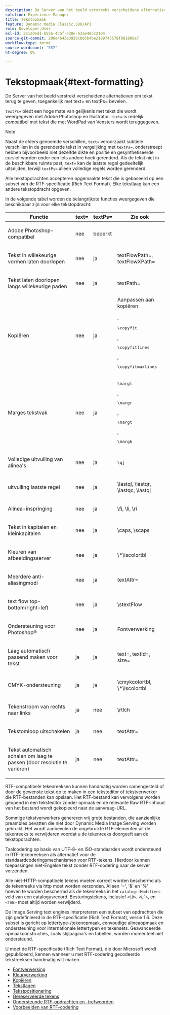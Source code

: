 ```yaml
---
description: De Server van het beeld verstrekt verscheidene alternatieven om tekst terug te geven, toegankelijk met text= en textPs= bevelen.
solution: Experience Manager
title: Tekstopmaak
feature: Dynamic Media Classic,SDK/API
role: Developer,User
exl-id: 2c120ed1-b556-4caf-a30e-63ae48cc2104
source-git-commit: 206e4643e3926cb85b4be2189743578f88180be7
workflow-type: tm+mt
source-wordcount: '557'
ht-degree: 0%

---
```


# Tekstopmaak{#text-formatting}

De Server van het beeld verstrekt verscheidene alternatieven om tekst terug te geven, toegankelijk met text= en textPs= bevelen.

`textPs=` biedt een hoge mate van gelijkenis met tekst die wordt weergegeven met Adobe Photoshop en Illustrator. `text=` is redelijk compatibel met tekst die met WordPad van Vensters wordt teruggegeven.

>[!NOTE]
>
>Naast de elders genoemde verschillen, `text=` veroorzaakt subtiele verschillen in de gerenderde tekst in vergelijking met `textPs=`. onderstreept hebben bijvoorbeeld niet dezelfde dikte en positie en gesynthetiseerde cursief worden onder een iets andere hoek gerenderd. Als de tekst niet in de beschikbare ruimte past, `text=` kan de laatste regel gedeeltelijk uitsnijden, terwijl `textPs=` alleen volledige regels worden gerenderd.

Alle tekstopdrachten accepteren opgemaakte tekst die is gebaseerd op een subset van de RTF-specificatie (Rich Text Format). Elke tekstlaag kan een andere tekstopdracht opgeven.

In de volgende tabel worden de belangrijkste functies weergegeven die beschikbaar zijn voor elke tekstopdracht:

<table id="table_9C41CBDA94C24805B538E5049B0137C6"> 
 <thead> 
  <tr> 
   <th class="entry"> <b> Functie</b> </th> 
   <th class="entry"> <b> text=</b> </th> 
   <th class="entry"> <b> textPs=</b> </th> 
   <th class="entry"> <b> Zie ook</b> </th> 
  </tr> 
 </thead>
 <tbody> 
  <tr> 
   <td> <p> Adobe Photoshop-compatibel </p> </td> 
   <td> <p> nee </p> </td> 
   <td> <p> beperkt </p> </td> 
   <td> <p> </p> </td> 
  </tr> 
  <tr> 
   <td> <p>Tekst in willekeurige vormen laten doorlopen </p> </td> 
   <td> <p>nee </p> </td> 
   <td> <p>ja </p> </td> 
   <td> <p>textFlowPath=, textFlowXPath= </p> </td> 
  </tr> 
  <tr> 
   <td> <p>Tekst laten doorlopen langs willekeurige paden </p> </td> 
   <td> <p>nee </p> </td> 
   <td> <p>ja </p> </td> 
   <td> <p>textPath= </p> </td> 
  </tr> 
  <tr> 
   <td> <p>Kopiëren </p> </td> 
   <td> <p>nee </p> </td> 
   <td> <p>ja </p> </td> 
   <td> Aanpassen aan kopiëren <p>, <pre>\copyfit</pre>, <pre>\copyfitlines</pre>, <pre>\copyfitmaxlines</pre> </p> </td> 
  </tr> 
  <tr> 
   <td> <p>Marges tekstvak </p> </td> 
   <td> <p>nee </p> </td> 
   <td> <p>ja </p> </td> 
   <td> <p><pre>\margl</pre>, <pre>\margr</pre>, <pre>\margt</pre>, <pre>\margb</pre> </p> </td> 
  </tr> 
  <tr> 
   <td> <p>Volledige uitvulling van alinea's </p> </td> 
   <td> <p>nee </p> </td> 
   <td> <p>ja </p> </td> 
   <td> <p><pre>\qj</pre> </p> </td> 
  </tr> 
  <tr> 
   <td> <p>uitvulling laatste regel </p> </td> 
   <td> <p>nee </p> </td> 
   <td> <p>ja </p> </td> 
   <td> <p>\lastql, \lastqr, \lastqc, \lastqj </p> </td> 
  </tr> 
  <tr> 
   <td> <p>Alinea-inspringing </p> </td> 
   <td> <p>nee </p> </td> 
   <td> <p>ja </p> </td> 
   <td> <p>\fi, \li, \ri </p> </td> 
  </tr> 
  <tr> 
   <td> <p>Tekst in kapitalen en kleinkapitalen </p> </td> 
   <td> <p>nee </p> </td> 
   <td> <p>ja </p> </td> 
   <td> <p>\caps, \scaps </p> </td> 
  </tr> 
  <tr> 
   <td> <p>Kleuren van afbeeldingsserver </p> </td> 
   <td> <p>nee </p> </td> 
   <td> <p>ja </p> </td> 
   <td> <p>\*\iscolortbl </p> </td> 
  </tr> 
  <tr> 
   <td> <p>Meerdere anti-aliasingmodi </p> </td> 
   <td> <p>nee </p> </td> 
   <td> <p>ja </p> </td> 
   <td> <p>textAttr= </p> </td> 
  </tr> 
  <tr> 
   <td> <p>text flow top-bottom/right-left </p> </td> 
   <td> <p>nee </p> </td> 
   <td> <p>ja </p> </td> 
   <td> <p>\stextFlow </p> </td> 
  </tr> 
  <tr> 
   <td> <p>Ondersteuning voor Photoshop® </p> </td> 
   <td> <p>nee </p> </td> 
   <td> <p>ja </p> </td> 
   <td> Fontverwerking </td> 
  </tr> 
  <tr> 
   <td> <p>Laag automatisch passend maken voor tekst </p> </td> 
   <td> <p>ja </p> </td> 
   <td> <p>ja </p> </td> 
   <td> <p>text=, textId=, size= </p> </td> 
  </tr> 
  <tr> 
   <td> <p>CMYK-ondersteuning </p> </td> 
   <td> <p>ja </p> </td> 
   <td> <p>ja </p> </td> 
   <td> <p>\cmykcolortbl, \*\iscolortbl </p> </td> 
  </tr> 
  <tr> 
   <td> <p>Tekenstroom van rechts naar links </p> </td> 
   <td> <p>ja </p> </td> 
   <td> <p>nee </p> </td> 
   <td> <p>\rtlch </p> </td> 
  </tr> 
  <tr> 
   <td> <p>Tekstomloop uitschakelen </p> </td> 
   <td> <p>ja </p> </td> 
   <td> <p>nee </p> </td> 
   <td> <p>textAttr= </p> </td> 
  </tr> 
  <tr> 
   <td> <p>Tekst automatisch schalen om laag te passen (door resolutie te variëren) </p> </td> 
   <td> <p>ja </p> </td> 
   <td> <p>nee </p> </td> 
   <td> <p>textAttr= </p> </td> 
  </tr> 
 </tbody> 
</table>

RTF-compatibele tekenreeksen kunnen handmatig worden samengesteld of door de gewenste tekst op te maken in een teksteditor of tekstverwerker die RTF-bestanden kan opslaan. Het RTF-bestand kan vervolgens worden geopend in een teksteditor zonder opmaak en de relevante Raw RTF-inhoud van het bestand wordt gekopieerd naar de aanvraag-URL.

Sommige tekstverwerkers genereren vrij grote bestanden, die aanzienlijke preambles bevatten die niet door Dynamic Media Image Serving worden gebruikt. Het wordt aanbevolen de ongebruikte RTF-elementen uit de tekenreeks te verwijderen voordat u de tekenreeks doorgeeft aan de tekstopdrachten.

Taalcodering op basis van UTF-8- en ISO-standaarden wordt ondersteund in RTF-tekenreeksen als alternatief voor de standaardcoderingsmechanismen voor RTF-tekens. Hierdoor kunnen toepassingen niet-Engelse tekst zonder RTF-codering naar de server verzenden.

Alle niet-HTTP-compatibele tekens moeten correct worden beschermd als de tekenreeks via http moet worden verzonden. Alleen &#39;=&#39;, &#39;&amp;&#39; en &#39;%&#39; hoeven te worden beschermd als de tekenreeks in het `catalog::Modifiers` veld van een catalogusrecord. Besturingstekens, inclusief `<CR>`, `<LF>`, en `<TAB>` moet altijd worden verwijderd.

De Image Serving text engines interpreteren een subset van opdrachten die zijn gedefinieerd in de RTF-specificatie (Rich Text Format), versie 1.6. Deze subset is gericht op lettertype-/tekenopmaak, eenvoudige alineaopmaak en ondersteuning voor internationale lettertypen en tekensets. Geavanceerde opmaakconstructies, zoals stijlpagina&#39;s en tabellen, worden momenteel niet ondersteund.

U moet de RTF-specificatie (Rich Text Format), die door Microsoft wordt gepubliceerd, kennen wanneer u met RTF-codering gecodeerde tekstreeksen handmatig wilt maken.

* [Fontverwerking](r-font-handling.md)
* [Kleurverwerking](r-color-handling.md)
* [Kopiëren](r-copy-fitting.md)
* [Tekstlagen](r-text-layers.md)
* [Tekstpositionering](r-text-positioning.md)
* [Gereserveerde tekens](r-reserved-characters.md)
* [Ondersteunde RTF-opdrachten en -trefwoorden](c-supported-rtf-commands-and-keywords/c-supported-rtf-commands-and-keywords.md)
* [Voorbeelden van RTF-codering](r-rtf-encoding-examples.md)
